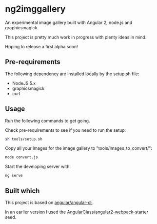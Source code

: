 # ng2imggallery
An experimental image gallery built with Angular 2, node.js and graphicsmagick.

This project is pretty much work in progress with plenty ideas in mind.

Hoping to release a first alpha soon!
## Pre-requirements

The following dependency are installed locally by the setup.sh file:

- NodeJS 5.x
- graphicsmagick
- curl

## Usage
Run the following commands to get going.

Check pre-requirements to see if you need to run the setup:
```bash
sh tools/setup.sh
```
Copy all your images for the image gallery to "tools/images_to_convert/":
```bash
node convert.js
```
Start the developing server with:
```bash
ng serve
```

## Built which

This project is based on [angular/angular-cli](https://github.com/angular/angular-cli).

In an earlier version I used the [AngularClass/angular2-webpack-starter](https://github.com/AngularClass/angular2-webpack-starter) seed.
